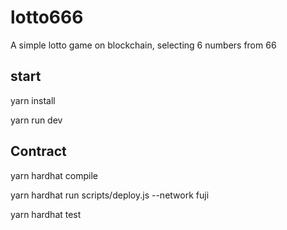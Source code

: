 # lotto666

A simple lotto game on blockchain, selecting 6 numbers from 66

## start

yarn install

yarn run dev

## Contract

yarn hardhat compile

yarn hardhat run scripts/deploy.js --network fuji

yarn hardhat test
